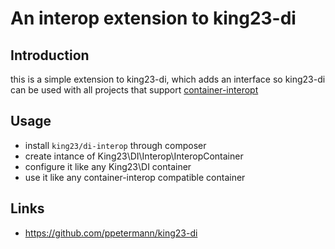 # An interop extension to king23-di 

## Introduction
this is a simple extension to king23-di, which adds an interface so king23-di can be used with all projects that support
 [container-interopt](https://github.com/container-interop/container-interop)

## Usage

 * install `king23/di-interop` through composer
 * create intance of King23\DI\Interop\InteropContainer
 * configure it like any King23\DI container
 * use it like any container-interop compatible container

## Links

 * https://github.com/ppetermann/king23-di

